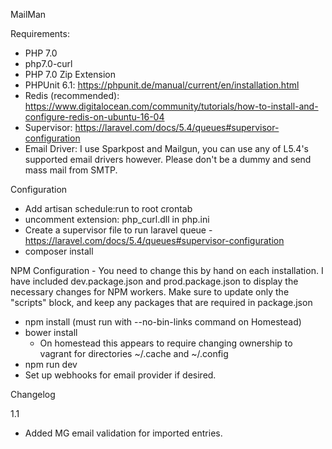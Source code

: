 MailMan

Requirements:

* PHP 7.0
* php7.0-curl
* PHP 7.0 Zip Extension
* PHPUnit 6.1: https://phpunit.de/manual/current/en/installation.html
* Redis (recommended): https://www.digitalocean.com/community/tutorials/how-to-install-and-configure-redis-on-ubuntu-16-04
* Supervisor: https://laravel.com/docs/5.4/queues#supervisor-configuration
* Email Driver: I use Sparkpost and Mailgun, you can use any of L5.4's supported email drivers however. Please don't be a dummy and send mass mail from SMTP.

Configuration
* Add artisan schedule:run to root crontab
* uncomment extension: php_curl.dll in php.ini
* Create a supervisor file to run laravel queue - https://laravel.com/docs/5.4/queues#supervisor-configuration
* composer install

NPM Configuration - You need to change this by hand on each installation. I have included dev.package.json and prod.package.json to display the necessary changes for NPM workers. Make sure to update only the "scripts" block, and keep any packages that are required in package.json


* npm install (must run with --no-bin-links command on Homestead)
* bower install
	* On homestead this appears to require changing ownership to vagrant for directories ~/.cache and ~/.config
* npm run dev
* Set up webhooks for email provider if desired.

Changelog

1.1
* Added MG email validation for imported entries.

